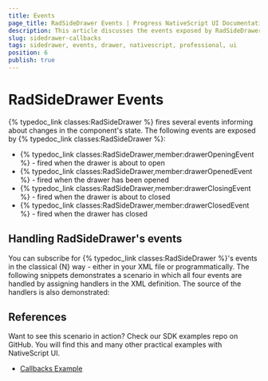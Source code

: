 ```yaml
---
title: Events
page_title: RadSideDrawer Events | Progress NativeScript UI Documentation
description: This article discusses the events exposed by RadSideDrawer.
slug: sidedrawer-callbacks
tags: sidedrawer, events, drawer, nativescript, professional, ui
position: 6
publish: true
---
```


# RadSideDrawer Events

{% typedoc_link classes:RadSideDrawer %} fires several events informing about changes in the component's state. The following events are exposed by {% typedoc_link classes:RadSideDrawer %}:

* {% typedoc_link classes:RadSideDrawer,member:drawerOpeningEvent %} - fired when the drawer is about to open
* {% typedoc_link classes:RadSideDrawer,member:drawerOpenedEvent %} - fired when the drawer has been opened
* {% typedoc_link classes:RadSideDrawer,member:drawerClosingEvent %} - fired when the drawer is about to closed
* {% typedoc_link classes:RadSideDrawer,member:drawerClosedEvent %} - fired when the drawer has closed

## Handling RadSideDrawer's events

You can subscribe for {% typedoc_link classes:RadSideDrawer %}'s events in the classical {N} way - either in your XML file or programmatically. The following snippets demonstrates a scenario in which all four events are handled by assigning handlers in the XML definition. The source of the handlers is also demonstrated:

<snippet id='sidedrawer-events-xml'/>
<snippet id='sidedrawer-events-handlers'/>

## References

Want to see this scenario in action?
Check our SDK examples repo on GitHub. You will find this and many other practical examples with NativeScript UI.

* [Callbacks Example](https://github.com/NativeScript/nativescript-ui-samples/tree/master/sidedrawer/app/examples/callbacks)

